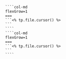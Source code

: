 `````col
````col-md
flexGrow=1
===
```<% tp.file.cursor() %>
```
````
````col-md
flexGrow=1
===
```<% tp.file.cursor() %>
```
````
`````
